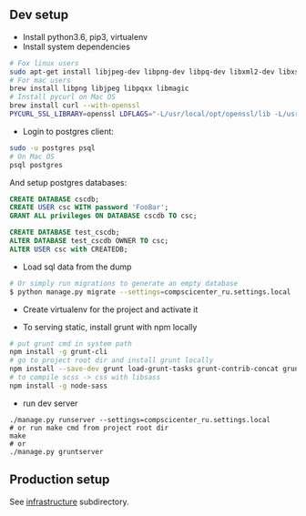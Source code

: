 ## Dev setup

 
* Install python3.6, pip3, virtualenv
* Install system dependencies
```bash
# Fox linux users
sudo apt-get install libjpeg-dev libpng-dev libpq-dev libxml2-dev libxslt1-dev libmagic-dev
# For mac users
brew install libpng libjpeg libpqxx libmagic
# Install pycurl on Mac OS
brew install curl --with-openssl
PYCURL_SSL_LIBRARY=openssl LDFLAGS="-L/usr/local/opt/openssl/lib -L/usr/local/opt/curl/lib" CPPFLAGS="-I/usr/local/opt/openssl/include -I/usr/local/opt/curl/include" pip install --no-cache-dir pycurl

```
* Login to postgres client:

```bash
sudo -u postgres psql
# On Mac OS
psql postgres
```

And setup postgres databases:

```sql
CREATE DATABASE cscdb;
CREATE USER csc WITH password 'FooBar';
GRANT ALL privileges ON DATABASE cscdb TO csc;

CREATE DATABASE test_cscdb;
ALTER DATABASE test_cscdb OWNER TO csc;
ALTER USER csc with CREATEDB;
```

* Load sql data from the dump
```bash
# Or simply run migrations to generate an empty database
$ python manage.py migrate --settings=compscicenter_ru.settings.local
```
* Create virtualenv for the project and activate it


* To serving static, install grunt with npm locally

```bash
# put grunt cmd in system path
npm install -g grunt-cli
# go to project root dir and install grunt locally
npm install --save-dev grunt load-grunt-tasks grunt-contrib-concat grunt-contrib-uglify grunt-sass grunt-contrib-watch
# to compile scss -> css with libsass
npm install -g node-sass
```
* run dev server 
```
./manage.py runserver --settings=compscicenter_ru.settings.local
# or run make cmd from project root dir
make
# or
./manage.py gruntserver
```

## Production setup

See [infrastructure](https://github.com/cscenter/site/tree/master/infrastructure) subdirectory.